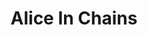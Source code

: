---
title: "Alice In Chains"
summary: "Alternative Rock band formed in Seattle, Washington . Vocalist Layne Staley was found dead in his apartment on April 5th, 2002. William DuVall replaced Staley on vocals when the remainder of the band reunited in 2005. Current lineup: William DuVall - vocals Jerry Cantrell - guitars, vocals Sean Kinney - drums, percussion Mike Inez - bass, guitar"
image: "alice-in-chains.jpg"
apple_music_artist_url: "https://music.apple.com/gb/artist/alice-in-chains/462221"
wikipedia_url: "none"
---